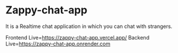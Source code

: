 # Zappy-chat-app
It is a Realtime chat application in which you can chat with strangers.


Frontend Live=<https://zappy-chat-app.vercel.app/>
Backend Live=<https://zappy-chat-app.onrender.com>
